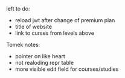 left to do:
- reload jwt after change of premium plan
- title of website
- link to curses from levels above




Tomek notes:
- pointer on like heart
- not realoding repr table
- more visible edit field for courses/studies